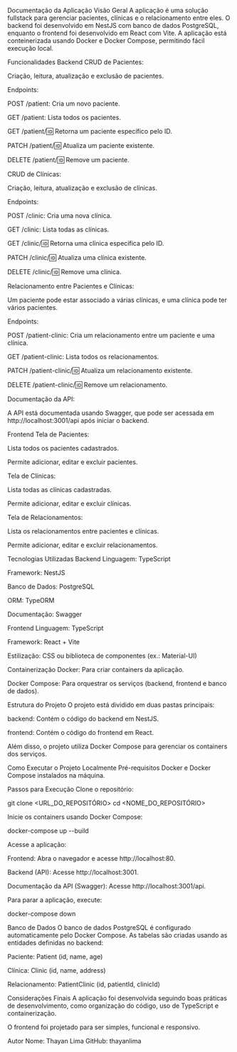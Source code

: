 Documentação da Aplicação
Visão Geral
A aplicação é uma solução fullstack para gerenciar pacientes, clínicas e o relacionamento entre eles. O backend foi desenvolvido em NestJS com banco de dados PostgreSQL, enquanto o frontend foi desenvolvido em React com Vite. A aplicação está conteinerizada usando Docker e Docker Compose, permitindo fácil execução local.

Funcionalidades
Backend
CRUD de Pacientes:

Criação, leitura, atualização e exclusão de pacientes.

Endpoints:

POST /patient: Cria um novo paciente.

GET /patient: Lista todos os pacientes.

GET /patient/:id: Retorna um paciente específico pelo ID.

PATCH /patient/:id: Atualiza um paciente existente.

DELETE /patient/:id: Remove um paciente.

CRUD de Clínicas:

Criação, leitura, atualização e exclusão de clínicas.

Endpoints:

POST /clinic: Cria uma nova clínica.

GET /clinic: Lista todas as clínicas.

GET /clinic/:id: Retorna uma clínica específica pelo ID.

PATCH /clinic/:id: Atualiza uma clínica existente.

DELETE /clinic/:id: Remove uma clínica.

Relacionamento entre Pacientes e Clínicas:

Um paciente pode estar associado a várias clínicas, e uma clínica pode ter vários pacientes.

Endpoints:

POST /patient-clinic: Cria um relacionamento entre um paciente e uma clínica.

GET /patient-clinic: Lista todos os relacionamentos.

PATCH /patient-clinic/:id: Atualiza um relacionamento existente.

DELETE /patient-clinic/:id: Remove um relacionamento.

Documentação da API:

A API está documentada usando Swagger, que pode ser acessada em http://localhost:3001/api após iniciar o backend.

Frontend
Tela de Pacientes:

Lista todos os pacientes cadastrados.

Permite adicionar, editar e excluir pacientes.

Tela de Clínicas:

Lista todas as clínicas cadastradas.

Permite adicionar, editar e excluir clínicas.

Tela de Relacionamentos:

Lista os relacionamentos entre pacientes e clínicas.

Permite adicionar, editar e excluir relacionamentos.

Tecnologias Utilizadas
Backend
Linguagem: TypeScript

Framework: NestJS

Banco de Dados: PostgreSQL

ORM: TypeORM

Documentação: Swagger

Frontend
Linguagem: TypeScript

Framework: React + Vite

Estilização: CSS ou biblioteca de componentes (ex.: Material-UI)

Containerização
Docker: Para criar containers da aplicação.

Docker Compose: Para orquestrar os serviços (backend, frontend e banco de dados).

Estrutura do Projeto
O projeto está dividido em duas pastas principais:

backend: Contém o código do backend em NestJS.

frontend: Contém o código do frontend em React.

Além disso, o projeto utiliza Docker Compose para gerenciar os containers dos serviços.

Como Executar o Projeto Localmente
Pré-requisitos
Docker e Docker Compose instalados na máquina.

Passos para Execução
Clone o repositório:

git clone <URL_DO_REPOSITÓRIO>
cd <NOME_DO_REPOSITÓRIO>

Inicie os containers usando Docker Compose:

docker-compose up --build

Acesse a aplicação:

Frontend: Abra o navegador e acesse http://localhost:80.

Backend (API): Acesse http://localhost:3001.

Documentação da API (Swagger): Acesse http://localhost:3001/api.

Para parar a aplicação, execute:

docker-compose down

Banco de Dados
O banco de dados PostgreSQL é configurado automaticamente pelo Docker Compose. As tabelas são criadas usando as entidades definidas no backend:

Paciente: Patient (id, name, age)

Clínica: Clinic (id, name, address)

Relacionamento: PatientClinic (id, patientId, clinicId)

Considerações Finais
A aplicação foi desenvolvida seguindo boas práticas de desenvolvimento, como organização do código, uso de TypeScript e containerização.

O frontend foi projetado para ser simples, funcional e responsivo.

Autor
Nome: Thayan Lima
GitHub: thayanlima